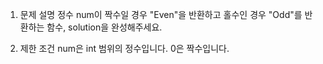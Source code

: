 1. 문제 설명
   정수 num이 짝수일 경우 "Even"을 반환하고 홀수인 경우 "Odd"를 반환하는 함수, solution을 완성해주세요.

2. 제한 조건
   num은 int 범위의 정수입니다.
   0은 짝수입니다.

